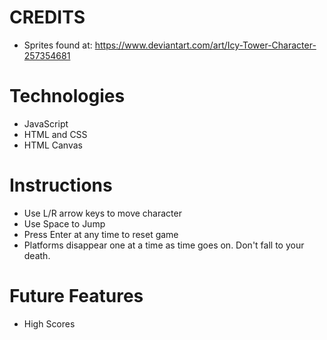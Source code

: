 # CREDITS
* Sprites found at: https://www.deviantart.com/art/Icy-Tower-Character-257354681

# Technologies
* JavaScript
* HTML and CSS
* HTML Canvas

# Instructions
* Use L/R arrow keys to move character
* Use Space to Jump
* Press Enter at any time to reset game
* Platforms disappear one at a time as time goes on.  Don't fall to your death.

# Future Features
* High Scores
